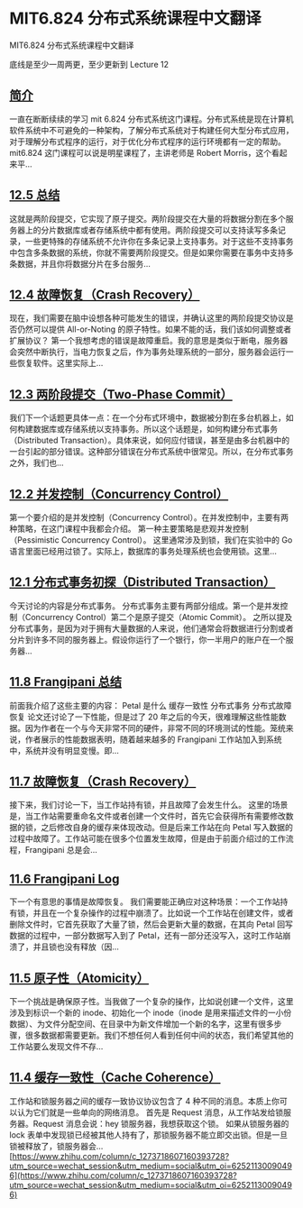 # MIT6.824 分布式系统课程中文翻译
MIT6.824 分布式系统课程中文翻译

底线是至少一周两更，至少更新到 Lecture 12

## [简介](https://zhuanlan.zhihu.com/p/166409783)

一直在断断续续的学习 mit 6.824 分布式系统这门课程。分布式系统是现在计算机软件系统中不可避免的一种架构，了解分布式系统对于构建任何大型分布式应用，对于理解分布式程序的运行，对于优化分布式程序的运行环境都有一定的帮助。 mit6.824 这门课程可以说是明星课程了，主讲老师是 Robert Morris，这个看起来平…

## [12.5 总结](https://zhuanlan.zhihu.com/p/243325894)

这就是两阶段提交，它实现了原子提交。两阶段提交在大量的将数据分割在多个服务器上的分片数据库或者存储系统中都有使用。两阶段提交可以支持读写多条记录，一些更特殊的存储系统不允许你在多条记录上支持事务。对于这些不支持事务中包含多条数据的系统，你就不需要两阶段提交。但是如果你需要在事务中支持多条数据，并且你将数据分片在多台服务…

## [12.4 故障恢复（Crash Recovery）](https://zhuanlan.zhihu.com/p/243324226)

现在，我们需要在脑中设想各种可能发生的错误，并确认这里的两阶段提交协议是否仍然可以提供 All-or-Noting 的原子特性。如果不能的话，我们该如何调整或者扩展协议？ 第一个我想考虑的错误是故障重启。我的意思是类似于断电，服务器会突然中断执行，当电力恢复之后，作为事务处理系统的一部分，服务器会运行一些恢复软件。这里实际上…

## [12.3 两阶段提交（Two-Phase Commit）](https://zhuanlan.zhihu.com/p/243321864)

我们下一个话题更具体一点：在一个分布式环境中，数据被分割在多台机器上，如何构建数据库或存储系统以支持事务。所以这个话题是，如何构建分布式事务（Distributed Transaction）。具体来说，如何应付错误，甚至是由多台机器中的一台引起的部分错误。这种部分错误在分布式系统中很常见。所以，在分布式事务之外，我们也…

## [12.2 并发控制（Concurrency Control）](https://zhuanlan.zhihu.com/p/243320018)

第一个要介绍的是并发控制（Concurrency Control）。在并发控制中，主要有两种策略，在这门课程中我都会介绍。 第一种主要策略是悲观并发控制（Pessimistic Concurrency Control）。 这里通常涉及到锁，我们在实验中的 Go 语言里面已经用过锁了。实际上，数据库的事务处理系统也会使用锁。这里…

## [12.1 分布式事务初探（Distributed Transaction）](https://zhuanlan.zhihu.com/p/243316835)

今天讨论的内容是分布式事务。 分布式事务主要有两部分组成。第一个是并发控制（Concurrency Control）第二个是原子提交（Atomic Commit）。 之所以提及分布式事务，是因为对于拥有大量数据的人来说，他们通常会将数据进行分割或者分片到许多不同的服务器上。假设你运行了一个银行，你一半用户的账户在一个服务器…

## [11.8 Frangipani 总结](https://zhuanlan.zhihu.com/p/238007777)

前面我介绍了这些主要的内容： Petal 是什么 缓存一致性 分布式事务 分布式故障恢复 论文还讨论了一下性能，但是过了 20 年之后的今天，很难理解这些性能数据。因为作者在一个与今天非常不同的硬件，非常不同的环境测试的性能。笼统来说，作者展示的性能数据表明，随着越来越多的 Frangipani 工作站加入到系统中，系统并没有明显变慢。即…

## [11.7 故障恢复（Crash Recovery）](https://zhuanlan.zhihu.com/p/238006103)

接下来，我们讨论一下，当工作站持有锁，并且故障了会发生什么。 这里的场景是，当工作站需要重命名文件或者创建一个文件时，首先它会获得所有需要修改数据的锁，之后修改自身的缓存来体现改动。但是后来工作站在向 Petal 写入数据的过程中故障了。工作站可能在很多个位置发生故障，但是由于前面介绍过的工作流程，Frangipani 总是会…

## [11.6 Frangipani Log](https://zhuanlan.zhihu.com/p/238003999)

下一个有意思的事情是故障恢复。 我们需要能正确应对这种场景：一个工作站持有锁，并且在一个复杂操作的过程中崩溃了。比如说一个工作站在创建文件，或者删除文件时，它首先获取了大量了锁，然后会更新大量的数据，在其向 Petal 回写数据的过程中，一部分数据写入到了 Petal，还有一部分还没写入，这时工作站崩溃了，并且锁也没有释放（因…

## [11.5 原子性（Atomicity）](https://zhuanlan.zhihu.com/p/238001733)

下一个挑战是确保原子性。当我做了一个复杂的操作，比如说创建一个文件，这里涉及到标识一个新的 inode、初始化一个 inode（inode 是用来描述文件的一小份数据）、为文件分配空间、在目录中为新文件增加一个新的名字，这里有很多步骤，很多数据都需要更新。我们不想任何人看到任何中间的状态，我们希望其他的工作站要么发现文件不存…

## [11.4 缓存一致性（Cache Coherence）](https://zhuanlan.zhihu.com/p/237999261)

工作站和锁服务器之间的缓存一致协议协议包含了 4 种不同的消息。本质上你可以认为它们就是一些单向的网络消息。 首先是 Request 消息，从工作站发给锁服务器。Request 消息会说：hey 锁服务器，我想获取这个锁。 如果从锁服务器的 lock 表单中发现锁已经被其他人持有了，那锁服务器不能立即交出锁。但是一旦锁被释放了，锁服务器会… 
 [https://www.zhihu.com/column/c_1273718607160393728?utm_source=wechat_session&utm_medium=social&utm_oi=62521130090496](https://www.zhihu.com/column/c_1273718607160393728?utm_source=wechat_session&utm_medium=social&utm_oi=62521130090496)
